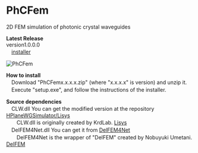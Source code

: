 ﻿PhCFem
======

2D FEM simulation of photonic crystal waveguides

**Latest Release**  
version1.0.0.0  
　[installer](https://github.com/ryujimiya/PhCFem/tree/master/publish)  

![PhCFem](http://cdn-ak.f.st-hatena.com/images/fotolife/r/ryujimiya/20130728/20130728080404.png?1374966314)  

**How to install**  
　Download "PhCFemx.x.x.x.zip" (where "x.x.x.x" is version) and unzip it.  
　Execute "setup.exe", and follow the instructions of the installer.  

**Source dependencies**  
　CLW.dll You can get the modified version at the repository [HPlaneWGSimulator/Lisys](https://github.com/ryujimiya/HPlaneWGSimulator/tree/master/src/Lisys)  
　　CLW.dll is originally created by KrdLab. [Lisys](https://github.com/krdlab/lisys)  
　DelFEM4Net.dll You can get it from [DelFEM4Net](https://code.google.com/p/delfem4net/)  
　　DelFEM4Net is the wrapper of "DelFEM" created by Nobuyuki Umetani. [DelFEM](https://code.google.com/p/delfem/)  
